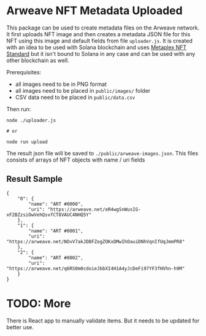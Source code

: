 # Arweave NFT Metadata Uploaded

This package can be used to create metadata files on the Arweave network. It first uploads NFT image and then creates a metadata JSON file for this NFT using this image and default fields from file `uploader.js`.
It is created with an idea to be used with Solana blockchain and uses [Metaplex NFT Standard](https://docs.metaplex.com/nft-standard) but it isn't bound to Solana in any case and can be used with any other blockchain as well.

Prerequisites:

- all images need to be in PNG format
- all images need to be placed in `public/images/` folder
- CSV data need to be placed in `public/data.csv`

Then run:

```
node ./uploader.js

# or

node run upload
```

The result json file will be saved to `./public/arweave-images.json`. This files consists of arrays of NFT objects with name / uri fields

## Result Sample

```
{
    "0": {
        "name": "ART #0000",
        "uri": "https://arweave.net/eR4wgSnWusIG-xF2BZzsiOwVehQsvfCT8VAUC4NHQ5Y"
    },
    "1": {
        "name": "ART #0001",
        "uri": "https://arweave.net/NOvV7akJDBFZogZOKxDMwIhOauiDNhVqnIfUqJmmPR8"
    },
    "2": {
        "name": "ART #0002",
        "uri": "https://arweave.net/q6RS0m0cdoieJbbXI4H1A4yJcDeFi97YF3fHVhn-h9M"
    }
}
```


# TODO: More

There is React app to manually validate items. But it needs to be updated for better use.

